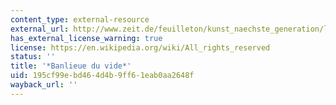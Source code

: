 ```yaml
---
content_type: external-resource
external_url: http://www.zeit.de/feuilleton/kunst_naechste_generation/leere_1
has_external_license_warning: true
license: https://en.wikipedia.org/wiki/All_rights_reserved
status: ''
title: '*Banlieue du vide*'
uid: 195cf99e-bd46-4d4b-9ff6-1eab0aa2648f
wayback_url: ''
---
```

